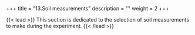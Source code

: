 +++
title = "13.Soil measurements"
description = ""
weight = 2
+++

{{< lead >}}
This section is dedicated to the selection of soil measurements to make during the experiment.
{{< /lead >}}

